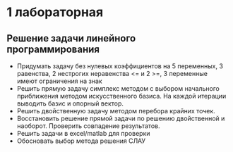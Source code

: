 # 1 лабораторная

## Решение задачи линейного программирования

- Придумать задачу без нулевых коэффициентов на 5 переменных, 3 равенства, 2 нестрогих неравенства <= и 2 >=, 3 переменные имеют ограничения на знак
- Решить прямую задачу симплекс методом с выбором начального приближения методом искусственного базиса. На каждой итерации выводить базис и опорный вектор.
- Решить двойственную задачу методом перебора крайних точек.
- Восстановить решение прямой задачи по решению двойственной и наоборот. Проверить совпадение результатов.
- Решить задачи в excel/matlab для проверки
- Обосновать выбор метода решения СЛАУ

